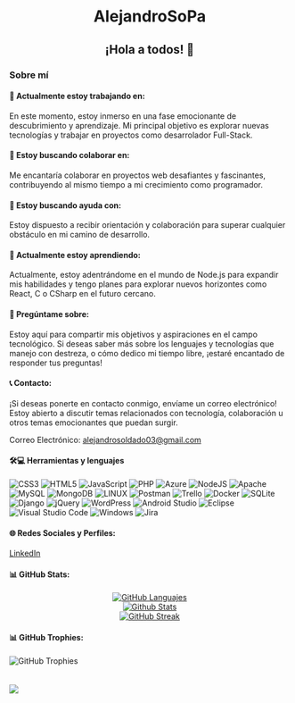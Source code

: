 
<div align="center">
<h1>AlejandroSoPa</h1>
<h2>¡Hola a todos! 👋</h2>
</div>

<h3>Sobre mí</h3>
<div align="left">
    <h4>🔭 Actualmente estoy trabajando en:</h4>
    <p>En este momento, estoy inmerso en una fase emocionante de descubrimiento y aprendizaje. Mi principal objetivo es explorar nuevas tecnologías y trabajar en proyectos como desarrolador Full-Stack.</p>
</div>

<div align="left">
    <h4>👯 Estoy buscando colaborar en:</h4>
    <p>Me encantaría colaborar en proyectos web desafiantes y fascinantes, contribuyendo al mismo tiempo a mi crecimiento como programador.</p>
</div>

<div align="left">
    <h4>🤝 Estoy buscando ayuda con:</h4>
    <p>Estoy dispuesto a recibir orientación y colaboración para superar cualquier obstáculo en mi camino de desarrollo.</p>
</div>

<div align="left">
    <h4>🌱 Actualmente estoy aprendiendo:</h4>
    <p>Actualmente, estoy adentrándome en el mundo de Node.js para expandir mis habilidades y tengo planes para explorar nuevos horizontes como React, C o CSharp en el futuro cercano.</p>
</div>

<div align="left">
    <h4>💬 Pregúntame sobre:</h4>
    <p>Estoy aquí para compartir mis objetivos y aspiraciones en el campo tecnológico. Si deseas saber más sobre los lenguajes y tecnologías que manejo con destreza, o cómo dedico mi tiempo libre, ¡estaré encantado de responder tus preguntas!</p>
</div>

<div align="left">
    <h4>📞 Contacto:</h4>
    <p>¡Si deseas ponerte en contacto conmigo, envíame un correo electrónico! Estoy abierto a discutir temas relacionados con tecnología, colaboración u otros temas emocionantes que puedan surgir.</p>
    <p>Correo Electrónico: <a href="mailto:alejandrosoldado03@gmail.com">alejandrosoldado03@gmail.com</a></p>
</div>

<div id="languages" align="left">
  <h4>🛠️💻 Herramientas y lenguajes</h4>
  <img src="https://img.shields.io/badge/css3-%231572B6.svg?style=for-the-badge&logo=css3&logoColor=white" alt="CSS3">
  <img src="https://img.shields.io/badge/html5-%23E34F26.svg?style=for-the-badge&logo=html5&logoColor=white" alt="HTML5">
  <img src="https://img.shields.io/badge/javascript-%23323330.svg?style=for-the-badge&logo=javascript&logoColor=%23F7DF1E" alt="JavaScript">
  <img src="https://img.shields.io/badge/php-%23777BB4.svg?style=for-the-badge&logo=php&logoColor=white" alt="PHP">
  <img src="https://img.shields.io/badge/azure-%230072C6.svg?style=for-the-badge&logo=azure-devops&logoColor=white" alt="Azure">
  <img src="https://img.shields.io/badge/node.js-6DA55F?style=for-the-badge&logo=node.js&logoColor=white" alt="NodeJS">
  <img src="https://img.shields.io/badge/apache-%23D42029.svg?style=for-the-badge&logo=apache&logoColor=white" alt="Apache">
  <img src="https://img.shields.io/badge/mysql-%2300f.svg?style=for-the-badge&logo=mysql&logoColor=white" alt="MySQL">
  <img src="https://img.shields.io/badge/MongoDB-%234ea94b.svg?style=for-the-badge&logo=mongodb&logoColor=white" alt="MongoDB">
  <img src="https://img.shields.io/badge/Linux-FCC624?style=for-the-badge&logo=linux&logoColor=black" alt="LINUX">
  <img src="https://img.shields.io/badge/Postman-FF6C37?style=for-the-badge&logo=postman&logoColor=white" alt="Postman">
  <img src="https://img.shields.io/badge/Trello-%23026AA7.svg?style=for-the-badge&logo=Trello&logoColor=white" alt="Trello">
  <img src="https://img.shields.io/badge/docker-%230db7ed.svg?style=for-the-badge&logo=docker&logoColor=white" alt="Docker">
  <img src="https://img.shields.io/badge/sqlite-%2307405e.svg?style=for-the-badge&logo=sqlite&logoColor=white" alt="SQLite">
  <img src="https://img.shields.io/badge/django-%23092E20.svg?style=for-the-badge&logo=django&logoColor=white" alt="Django">
  <img src="https://img.shields.io/badge/jquery-%230769AD.svg?style=for-the-badge&logo=jquery&logoColor=white" alt="jQuery">
  <img src="https://img.shields.io/badge/WordPress-%23117AC9.svg?style=for-the-badge&logo=WordPress&logoColor=white" alt="WordPress">
  <img src="https://img.shields.io/badge/Android%20Studio-3DDC84.svg?style=for-the-badge&logo=android-studio&logoColor=white" alt="Android Studio">
  <img src="https://img.shields.io/badge/Eclipse-FE7A16.svg?style=for-the-badge&logo=Eclipse&logoColor=white" alt="Eclipse">
  <img src="https://img.shields.io/badge/Visual%20Studio%20Code-0078d7.svg?style=for-the-badge&logo=visual-studio-code&logoColor=white" alt="Visual Studio Code">
  <img src="https://img.shields.io/badge/Windows-0078D6?style=for-the-badge&logo=windows&logoColor=white" alt="Windows">
  <img src="https://img.shields.io/badge/jira-%230A0FFF.svg?style=for-the-badge&logo=jira&logoColor=white" alt="Jira">
</div>

<div align="left">
    <h4>🌐 Redes Sociales y Perfiles:</h4>
  <p><a href="https://www.linkedin.com/in/alejandro-soldado-palomino-777b94230">LinkedIn</a></p>
</div>

<div align="left">
    <h4>📊 GitHub Stats:</h4>
    <div align="center">
        <a href="https://git.io/streak-stats">
            <img src="https://github-readme-stats.vercel.app/api/top-langs/?username=AlejandroSoPa&theme=tokyonight&hide_border=true&include_all_commits=true&count_private=false&layout=compact" alt="GitHub Languajes" /><br>
            <img src="https://github-readme-stats.vercel.app/api?username=AlejandroSoPa&theme=tokyonight&hide_border=true&include_all_commits=true&count_private=false" alt="Github Stats" /><br>
            <img src="https://streak-stats.demolab.com?user=AlejandroSoPa&theme=tokyonight&hide_border=true" alt="GitHub Streak" /><br>
        </a>
    </div>
</div>
<div align="left">
    <h4>📊 GitHub Trophies:</h4>
    <img src="https://github-profile-trophy.vercel.app/?username=AlejandroSoPa&theme=radical&no-frame=false&no-bg=true&margin-w=4" alt="GitHub Trophies" /><br>
</div><br><br>
<img src="https://visitcount.itsvg.in/api?id=AlejandroSoPa&icon=0&color=0" /> <br>
